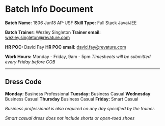 # Batch Info Document

**Batch Name:** 1806 Jun18 AP-USF
**Skill Type:** Full Stack Java/JEE

**Batch Trainer:** Wezley Singleton
**Trainer email:** wezley.singleton@revature.com

**HR POC:** David Fay
**HR POC email:** david.fay@revature.com

**Work Hours:** Monday - Friday, 9am - 5pm
_Timesheets will be submitted every Friday before COB_

___

## Dress Code

**Monday:** Business Professional
**Tuesday:** Business Casual
**Wednesday** Business Casual
**Thursday** Business Casual
**Friday:** Smart Casual

_Business professional is also required on any day specified by the trainer._

_Smart casual dress does *not* include shorts or open-toed shoes_


